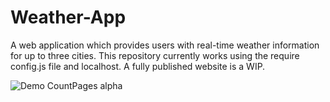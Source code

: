 # Weather-App
A web application which provides users with real-time weather information for up to three cities. This repository currently works using the require config.js file and localhost. A fully published website is a WIP. 



![Demo CountPages alpha](https://media.giphy.com/media/gHcs5gabZRDwS5Z5Zu/giphy.gif)
